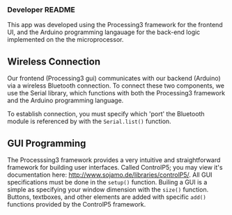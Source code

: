 ### Developer README   
This app was developed using the Processing3 framework for the frontend UI, and the Arduino programming langauage for the back-end logic implemented on the the microprocessor.

## Wireless Connection
Our frontend (Processing3 gui) communicates with our backend (Arduino) via a wireless Bluetooth connection. To connect these two components, we use the Serial library, which functions with both the Processing3 framework and the Arduino programming language.

To establish connection, you must specify which 'port' the Bluetooth module is referenced by with the `Serial.list()` function.

## GUI Programming
The Processsing3 framework provides a very intuitive and straightforward framework for building user interfaces. Called ControlP5; you may view it's documentation here: http://www.sojamo.de/libraries/controlP5/. All GUI specifications must be done in the `setup()` function. Builing a GUI is a simple as specifying your window dimension with the `size()` function. Buttons, textboxes, and other elements are added with specific `add()` functions provided by the ControlP5 framework.
